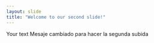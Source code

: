 ```yaml
---
layout: slide
title: "Welcome to our second slide!"
---
```

Your text
Mesaje cambiado para hacer la segunda subida